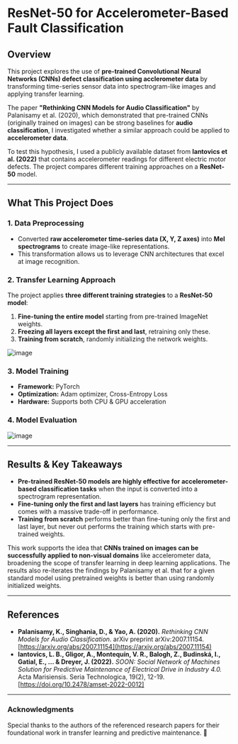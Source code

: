 # ResNet-50 for Accelerometer-Based Fault Classification

## Overview
This project explores the use of **pre-trained Convolutional Neural Networks (CNNs)  defect classification using acclerometer data** by transforming time-series sensor data into spectrogram-like images and applying transfer learning.

The paper **"Rethinking CNN Models for Audio Classification"** by Palanisamy et al. (2020), which demonstrated that pre-trained CNNs (originally trained on images) can be strong baselines for **audio classification**, I investigated whether a similar approach could be applied to **accelerometer data**.

To test this hypothesis, I used a publicly available dataset from **Iantovics et al. (2022)** that contains accelerometer readings for different electric motor defects. The project compares different training approaches on a **ResNet-50** model.

---

## What This Project Does

### **1. Data Preprocessing**
- Converted **raw accelerometer time-series data (X, Y, Z axes)** into **Mel spectrograms** to create image-like representations.
- This transformation allows us to leverage CNN architectures that excel at image recognition.

### **2. Transfer Learning Approach**
The project applies **three different training strategies** to a **ResNet-50 model**:
1. **Fine-tuning the entire model** starting from pre-trained ImageNet weights.
2. **Freezing all layers except the first and last**, retraining only these.
3. **Training from scratch**, randomly initializing the network weights.

![image](https://github.com/user-attachments/assets/41c7f5ec-72fc-4e5c-89cc-8158ea0197c3)


### **3. Model Training**
- **Framework:** PyTorch
- **Optimization:** Adam optimizer, Cross-Entropy Loss
- **Hardware:** Supports both CPU & GPU acceleration

### **4. Model Evaluation**
![image](https://github.com/user-attachments/assets/5f52f914-4fd2-49ac-9717-15a3d1f1ee7b)

---

## Results & Key Takeaways
- **Pre-trained ResNet-50 models are highly effective for accelerometer-based classification tasks** when the input is converted into a spectrogram representation.
- **Fine-tuning only the first and last layers** has training efficiency but comes with a massive trade-off in performance.
- **Training from scratch** performs better than fine-tuning only the first and last layer, but never out performs the training which starts with pre-trained weights. 

This work supports the idea that **CNNs trained on images can be successfully applied to non-visual domains** like accelerometer data, broadening the scope of transfer learning in deep learning applications. The results also re-iterates the findings by Palanisamy et al. that for a given standard model using pretrained
weights is better than using randomly initialized weights.

---

## References
- **Palanisamy, K., Singhania, D., & Yao, A. (2020).** *Rethinking CNN Models for Audio Classification.* arXiv preprint arXiv:2007.11154. [https://arxiv.org/abs/2007.11154](https://arxiv.org/abs/2007.11154)
- **Iantovics, L. B., Gligor, A., Montequín, V. R., Balogh, Z., Budinská, I., Gatial, E., ... & Dreyer, J. (2022).** *SOON: Social Network of Machines Solution for Predictive Maintenance of Electrical Drive in Industry 4.0.* Acta Marisiensis. Seria Technologica, 19(2), 12-19. [https://doi.org/10.2478/amset-2022-0012]

---

### **Acknowledgments**
Special thanks to the authors of the referenced research papers for their foundational work in transfer learning and predictive maintenance. 🚀

